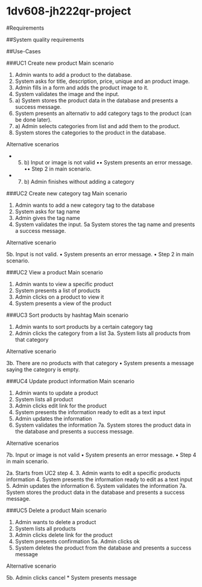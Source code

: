 1dv608-jh222qr-project
===========================

#Requirements

##System quality requirements
	


##Use-Cases

###UC1 Create new product
Main scenario

1. Admin wants to add a product to the database.
2. System asks for title, description, price, unique and an product image.
3. Admin fills in a form and adds the product image to it.
4. System validates the image and the input.
5. a) System stores the product data in the database and presents a success message.
6. System presents an alternativ to add category tags to the product (can be done later).
7. a) Admin selects categories from list and add them to the product.
8. System stores the categories to the product in the database.

Alternative scenarios

  - 5. b) Input or image is not valid
	•• System presents an error message.
	•• Step 2 in main scenario.

  - 7. b) Admin finishes without adding a category

###UC2 Create new category tag
Main scenario

1. Admin wants to add a new category tag to the database
2. System asks for tag name
3. Admin gives the tag name
4. System validates the input.
5a System stores the tag name and presents a success message.

Alternative scenario

5b. Input is not valid.
	• System presents an error message.
	• Step 2 in main scenario.


###UC2 View a product
Main scenario

1. Admin wants to view a specific product
2. System presents a list of products
3. Admin clicks on a product to view it
4. System presents a view of the product

###UC3 Sort products by hashtag
Main scenario

1. Admin wants to sort products by a certain category tag
2. Admin clicks the category from a list
3a. System lists all products from that category

Alternative scenario

3b. There are no products with that category
	• System presents a message saying the category is empty.

###UC4 Update product information
Main scenario

1. Admin wants to update a product
2. System lists all product
3. Admin clicks edit link for the product
4. System presents the information ready to edit as a text input
5. Admin updates the information
6. System validates the information
7a. System stores the product data in the database and presents a success message.

Alternative scenarios

7b. Input or image is not valid
	• System presents an error message.
	• Step 4 in main scenario.

2a. Starts from UC2 step 4.
3. Admin wants to edit a specific products information
4. System presents the information ready to edit as a text input
5. Admin updates the information
6. System validates the information
7a. System stores the product data in the database and presents a success message.

###UC5 Delete a product
Main scenario

1. Admin wants to delete a product
2. System lists all products
3. Admin clicks delete link for the product
4. System presents confirmation
5a. Admin clicks ok
6. System deletes the product from the database and presents a success message

Alternative scenario

5b. Admin clicks cancel
	* System presents message
